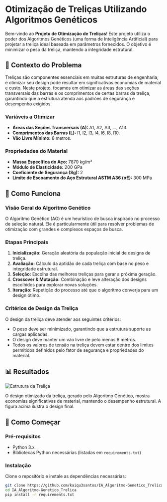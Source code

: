 # Otimização de Treliças Utilizando Algoritmos Genéticos

Bem-vindo ao **Projeto de Otimização de Treliças**! Este projeto utiliza o poder dos Algoritmos Genéticos (uma forma de Inteligência Artificial) para projetar a treliça ideal baseada em parâmetros fornecidos. O objetivo é minimizar o peso da treliça, mantendo a integridade estrutural.

## 📜 Contexto do Problema

Treliças são componentes essenciais em muitas estruturas de engenharia, e otimizar seu design pode resultar em significativas economias de material e custo. Neste projeto, focamos em otimizar as áreas das seções transversais das barras e os comprimentos de certas barras da treliça, garantindo que a estrutura atenda aos padrões de segurança e desempenho exigidos.

### Variáveis a Otimizar

- **Áreas das Seções Transversais (A):** A1, A2, A3, ..., A13.
- **Comprimentos das Barras (L):** l1, l2, l3, l4, l6, l8, l10.
- **Vão Livre Mínimo:** 8 metros.

### Propriedades do Material

- **Massa Específica do Aço:** 7870 kg/m³
- **Módulo de Elasticidade:** 200 GPa
- **Coeficiente de Segurança (Sg):** 2
- **Limite de Escoamento do Aço Estrutural ASTM A36 (σE):** 300 MPa

## 🔧 Como Funciona

### Visão Geral do Algoritmo Genético

O Algoritmo Genético (AG) é um heurístico de busca inspirado no processo de seleção natural. Ele é particularmente útil para resolver problemas de otimização com grandes e complexos espaços de busca.

### Etapas Principais

1. **Inicialização:** Geração aleatória da população inicial de designs de treliça.
2. **Avaliação:** Cálculo da aptidão de cada treliça com base no peso e integridade estrutural.
3. **Seleção:** Escolha das melhores treliças para gerar a próxima geração.
4. **Crossover & Mutação:** Combinação e leve alteração dos designs escolhidos para explorar novas soluções.
5. **Iteração:** Repetição do processo até que o algoritmo converja para um design ótimo.

### Critérios de Design da Treliça

O design da treliça deve atender aos seguintes critérios:
- O peso deve ser minimizado, garantindo que a estrutura suporte as cargas aplicadas.
- O design deve manter um vão livre de pelo menos 8 metros.
- Todos os valores de tensão na treliça devem estar dentro dos limites permitidos definidos pelo fator de segurança e propriedades do material.

## 📊 Resultados

![Estrutura da Treliça](https://github.com/user-attachments/assets/b2b8ec93-3353-4804-b150-5cff751d2b7a)

O design otimizado da treliça, gerado pelo Algoritmo Genético, mostra economias significativas de material, mantendo o desempenho estrutural. A figura acima ilustra o design final.

## 🚀 Como Começar

### Pré-requisitos

- Python 3.x
- Bibliotecas Python necessárias (listadas em `requirements.txt`)

### Instalação

Clone o repositório e instale as dependências necessárias:

```bash
git clone https://github.com/kaiqu3santos/IA_Algoritmo-Genetico_Trelica.git
cd IA_Algoritmo-Genetico_Trelica
pip install -r requirements.txt
